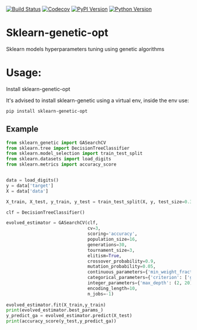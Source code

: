 [![Build Status](https://www.travis-ci.com/rodrigo-arenas/Sklearn-genetic-opt.svg?branch=master)](https://www.travis-ci.com/rodrigo-arenas/Sklearn-genetic-opt)
[![Codecov](https://codecov.io/gh/rodrigo-arenas/Sklearn-genetic-opt/branch/main/graphs/badge.svg?branch=master&service=github)](https://codecov.io/github/rodrigo-arenas/Sklearn-genetic-opt?branch=master)
[![PyPI Version](https://badge.fury.io/py/sklearn-genetic-opt.svg)](https://badge.fury.io/py/sklearn-genetic-opt)
[![Python Version](https://img.shields.io/badge/python-3.6%20%7C%203.7%20%7C%203.8%20%7C%203.9-blue)](https://www.python.org/downloads/)

# Sklearn-genetic-opt
Sklearn models hyperparameters tuning using genetic algorithms

# Usage:
Install sklearn-genetic-opt

It's advised to install sklearn-genetic using a virtual env, inside the env use:

```
pip install sklearn-genetic-opt
```

## Example

```python
from sklearn_genetic import GASearchCV
from sklearn.tree import DecisionTreeClassifier
from sklearn.model_selection import train_test_split
from sklearn.datasets import load_digits
from sklearn.metrics import accuracy_score


data = load_digits() 
y = data['target']
X = data['data'] 

X_train, X_test, y_train, y_test = train_test_split(X, y, test_size=0.33, random_state=42)

clf = DecisionTreeClassifier()

evolved_estimator = GASearchCV(clf,
                               cv=3,
                               scoring='accuracy',
                               population_size=16,
                               generations=30,
                               tournament_size=3,
                               elitism=True,
                               crossover_probability=0.9,
                               mutation_probability=0.05,
                               continuous_parameters={'min_weight_fraction_leaf': (0, 0.5)},
                               categorical_parameters={'criterion': ['gini', 'entropy']},
                               integer_parameters={'max_depth': (2, 20), 'max_leaf_nodes': (2, 30)},
                               encoding_length=10,
                               n_jobs=-1)
                    
evolved_estimator.fit(X_train,y_train)
print(evolved_estimator.best_params_)
y_predict_ga = evolved_estimator.predict(X_test)
print(accuracy_score(y_test,y_predict_ga))
